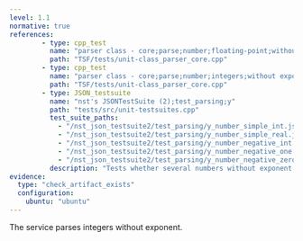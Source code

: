 ```yaml
---
level: 1.1
normative: true
references:
        - type: cpp_test
          name: "parser class - core;parse;number;floating-point;without exponent"
          path: "TSF/tests/unit-class_parser_core.cpp"
        - type: cpp_test
          name: "parser class - core;parse;number;integers;without exponent"
          path: "TSF/tests/unit-class_parser_core.cpp"
        - type: JSON_testsuite
          name: "nst's JSONTestSuite (2);test_parsing;y"
          path: "tests/src/unit-testsuites.cpp"
          test_suite_paths:
            - "/nst_json_testsuite2/test_parsing/y_number_simple_int.json"
            - "/nst_json_testsuite2/test_parsing/y_number_simple_real.json"
            - "/nst_json_testsuite2/test_parsing/y_number_negative_int.json"
            - "/nst_json_testsuite2/test_parsing/y_number_negative_one.json"
            - "/nst_json_testsuite2/test_parsing/y_number_negative_zero.json"
          description: "Tests whether several numbers without exponent are parsed without throwing an exception."
evidence:
  type: "check_artifact_exists"
  configuration:
    ubuntu: "ubuntu"
---
```


The service parses integers without exponent. 